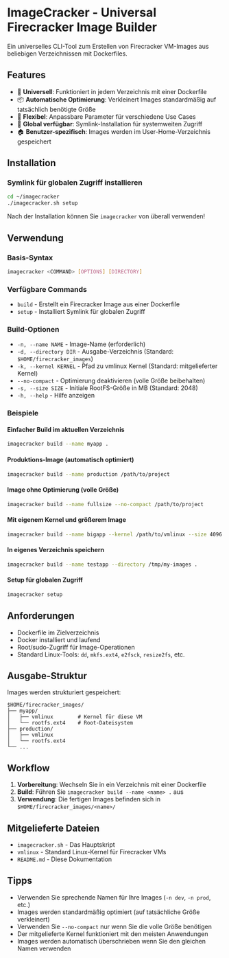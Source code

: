 # ImageCracker - Universal Firecracker Image Builder

Ein universelles CLI-Tool zum Erstellen von Firecracker VM-Images aus beliebigen Verzeichnissen mit Dockerfiles.

## Features

- 🔧 **Universell**: Funktioniert in jedem Verzeichnis mit einer Dockerfile
- 📦 **Automatische Optimierung**: Verkleinert Images standardmäßig auf tatsächlich benötigte Größe
- 🎯 **Flexibel**: Anpassbare Parameter für verschiedene Use Cases
- 🔗 **Global verfügbar**: Symlink-Installation für systemweiten Zugriff
- 🏠 **Benutzer-spezifisch**: Images werden im User-Home-Verzeichnis gespeichert

## Installation

### Symlink für globalen Zugriff installieren
```bash
cd ~/imagecracker
./imagecracker.sh setup
```

Nach der Installation können Sie `imagecracker` von überall verwenden!

## Verwendung

### Basis-Syntax
```bash
imagecracker <COMMAND> [OPTIONS] [DIRECTORY]
```

### Verfügbare Commands
- `build` - Erstellt ein Firecracker Image aus einer Dockerfile
- `setup` - Installiert Symlink für globalen Zugriff

### Build-Optionen
- `-n, --name NAME` - Image-Name (erforderlich)
- `-d, --directory DIR` - Ausgabe-Verzeichnis (Standard: `$HOME/firecracker_images`)
- `-k, --kernel KERNEL` - Pfad zu vmlinux Kernel (Standard: mitgelieferter Kernel)
- `--no-compact` - Optimierung deaktivieren (volle Größe beibehalten)
- `-s, --size SIZE` - Initiale RootFS-Größe in MB (Standard: 2048)
- `-h, --help` - Hilfe anzeigen

### Beispiele

#### Einfacher Build im aktuellen Verzeichnis
```bash
imagecracker build --name myapp .
```

#### Produktions-Image (automatisch optimiert)
```bash
imagecracker build --name production /path/to/project
```

#### Image ohne Optimierung (volle Größe)
```bash
imagecracker build --name fullsize --no-compact /path/to/project
```

#### Mit eigenem Kernel und größerem Image
```bash
imagecracker build --name bigapp --kernel /path/to/vmlinux --size 4096 .
```

#### In eigenes Verzeichnis speichern
```bash
imagecracker build --name testapp --directory /tmp/my-images .
```

#### Setup für globalen Zugriff
```bash
imagecracker setup
```

## Anforderungen

- Dockerfile im Zielverzeichnis
- Docker installiert und laufend
- Root/sudo-Zugriff für Image-Operationen
- Standard Linux-Tools: `dd`, `mkfs.ext4`, `e2fsck`, `resize2fs`, etc.

## Ausgabe-Struktur

Images werden strukturiert gespeichert:

```
$HOME/firecracker_images/
├── myapp/
│   ├── vmlinux        # Kernel für diese VM
│   └── rootfs.ext4    # Root-Dateisystem
├── production/
│   ├── vmlinux
│   └── rootfs.ext4
└── ...
```

## Workflow

1. **Vorbereitung**: Wechseln Sie in ein Verzeichnis mit einer Dockerfile
2. **Build**: Führen Sie `imagecracker build --name <name> .` aus
3. **Verwendung**: Die fertigen Images befinden sich in `$HOME/firecracker_images/<name>/`

## Mitgelieferte Dateien

- `imagecracker.sh` - Das Hauptskript
- `vmlinux` - Standard Linux-Kernel für Firecracker VMs
- `README.md` - Diese Dokumentation

## Tipps

- Verwenden Sie sprechende Namen für Ihre Images (`-n dev`, `-n prod`, etc.)
- Images werden standardmäßig optimiert (auf tatsächliche Größe verkleinert)
- Verwenden Sie `--no-compact` nur wenn Sie die volle Größe benötigen
- Der mitgelieferte Kernel funktioniert mit den meisten Anwendungen
- Images werden automatisch überschrieben wenn Sie den gleichen Namen verwenden